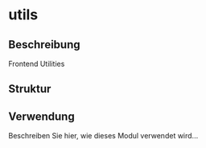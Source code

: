 ﻿# utils

## Beschreibung
Frontend Utilities

## Struktur


## Verwendung
Beschreiben Sie hier, wie dieses Modul verwendet wird...
